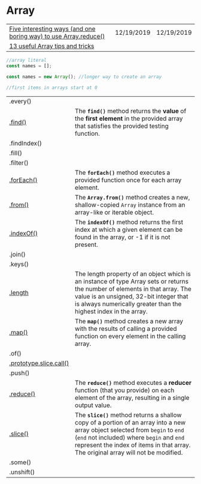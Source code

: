 # Array

|  |  |  |
| :--- | :--- | :--- |
| [Five interesting ways \(and one boring way\) to use Array.reduce\(\)](https://gomakethings.com/five-interesting-ways-and-one-boring-way-to-use-array.reduce) | 12/19/2019 | 12/19/2019 |
| [13 useful Array tips and tricks](https://dev.to/duomly/13-useful-javascript-array-tips-and-tricks-you-should-know-2jfo) |  |  |

```javascript
//array literal
const names = [];

const names = new Array(); //longer way to create an array

//first items in arrays start at 0


```

|  |  |
| :--- | :--- |
| .every\(\) |  |
| [.find\(\)](https://developer.mozilla.org/en-US/docs/Web/JavaScript/Reference/Global_Objects/Array/find) | The **`find()`** method returns the **value** of the **first element** in the provided array that satisfies the provided testing function. |
| .findIndex\(\) |  |
| .fill\(\) |  |
| .filter\(\) |  |
| [.forEach\(\)](https://developer.mozilla.org/en-US/docs/Web/JavaScript/Reference/Global_Objects/Array/forEach) | The **`forEach()`** method executes a provided function once for each array element. |
| [.from\(\)](https://developer.mozilla.org/en-US/docs/Web/JavaScript/Reference/Global_Objects/Array/from) | The **`Array.from()`** method creates a new, shallow-copied `Array` instance from an array-like or iterable object. |
| [.indexOf\(\)](https://developer.mozilla.org/en-US/docs/Web/JavaScript/Reference/Global_Objects/Array/indexOf) | The **`indexOf()`** method returns the first index at which a given element can be found in the array, or -1 if it is not present. |
| .join\(\) |  |
| .keys\(\) |  |
| [.length](https://developer.mozilla.org/en-US/docs/Web/JavaScript/Reference/Global_Objects/Array/length) | The length property of an object which is an instance of type Array sets or returns the number of elements in that array. The value is an unsigned, 32-bit integer that is always numerically greater than the highest index in the array. |
| [.map\(\)](https://developer.mozilla.org/en-US/docs/Web/JavaScript/Reference/Global_Objects/Array/map) | The **`map()`** method creates a new array with the results of calling a provided function on every element in the calling array. |
| .of\(\) |  |
| [.prototype.slice.call\(\)](https://stackoverflow.com/questions/7056925/how-does-array-prototype-slice-call-work) |  |
| .push\(\) |  |
| [.reduce\(\)](https://developer.mozilla.org/en-US/docs/Web/JavaScript/Reference/Global_Objects/Array/Reduce) | The **`reduce()`** method executes a **reducer** function \(that you provide\) on each element of the array, resulting in a single output value. |
| [.slice\(\)](https://developer.mozilla.org/en-US/docs/Web/JavaScript/Reference/Global_Objects/Array/slice) | The **`slice()`** method returns a shallow copy of a portion of an array into a new array object selected from `begin` to `end` \(`end` not included\) where `begin` and `end` represent the index of items in that array. The original array will not be modified. |
| .some\(\) |  |
| .unshift\(\) |  |




